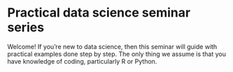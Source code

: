 # Practical data science seminar series #

Welcome! If you’re new to data science, then this seminar will guide with practical examples done step by step. The only thing we assume is that you have knowledge of coding, particularly R or Python.

